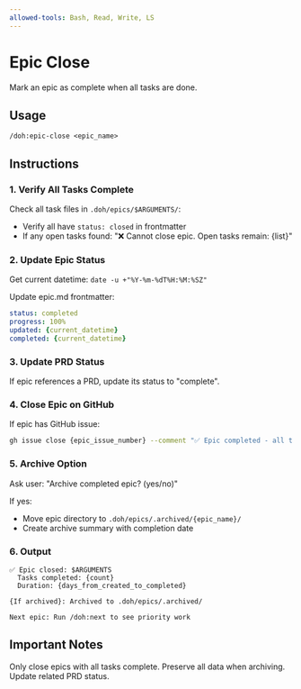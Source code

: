 ```yaml
---
allowed-tools: Bash, Read, Write, LS
---
```


# Epic Close

Mark an epic as complete when all tasks are done.

## Usage
```
/doh:epic-close <epic_name>
```

## Instructions

### 1. Verify All Tasks Complete

Check all task files in `.doh/epics/$ARGUMENTS/`:
- Verify all have `status: closed` in frontmatter
- If any open tasks found: "❌ Cannot close epic. Open tasks remain: {list}"

### 2. Update Epic Status

Get current datetime: `date -u +"%Y-%m-%dT%H:%M:%SZ"`

Update epic.md frontmatter:
```yaml
status: completed
progress: 100%
updated: {current_datetime}
completed: {current_datetime}
```

### 3. Update PRD Status

If epic references a PRD, update its status to "complete".

### 4. Close Epic on GitHub

If epic has GitHub issue:
```bash
gh issue close {epic_issue_number} --comment "✅ Epic completed - all tasks done"
```

### 5. Archive Option

Ask user: "Archive completed epic? (yes/no)"

If yes:
- Move epic directory to `.doh/epics/.archived/{epic_name}/`
- Create archive summary with completion date

### 6. Output

```
✅ Epic closed: $ARGUMENTS
  Tasks completed: {count}
  Duration: {days_from_created_to_completed}
  
{If archived}: Archived to .doh/epics/.archived/

Next epic: Run /doh:next to see priority work
```

## Important Notes

Only close epics with all tasks complete.
Preserve all data when archiving.
Update related PRD status.